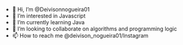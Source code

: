 - 👋 Hi, I’m @Deivisonnogueira01
- 👀 I’m interested in Javascript
- 🌱 I’m currently learning Java
- 💞️ I’m looking to collaborate on algorithms and programming logic
- 📫 How to reach me @deivison_nogueira01/Instagram

<!---
Deivisonnogueira01/Deivisonnogueira01 is a ✨ special ✨ repository because its `README.md` (this file) appears on your GitHub profile.
You can click the Preview link to take a look at your changes.
--->
